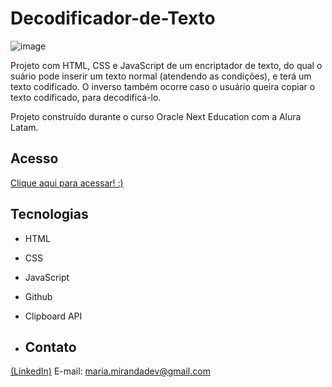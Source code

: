 # Decodificador-de-Texto

![image](https://github.com/user-attachments/assets/625ba138-1993-4e80-a1e6-cdf84a1685b3)



Projeto com HTML, CSS e JavaScript de um encriptador de texto, do qual o suário pode inserir um texto normal (atendendo as condições), e terá um texto codificado. O inverso também ocorre caso o usuário queira copiar o texto codificado, para decodificá-lo.

Projeto construído durante o curso Oracle Next Education com a Alura Latam.


## Acesso

[Clique aqui para acessar! :)](https://madusales.github.io/Decodificador-de-Texto/)

## Tecnologias
- HTML
- CSS
- JavaScript
- Github
- Clipboard API


- ## Contato
[(LinkedIn)](www.linkedin.com/in/mariaeduardasales)
E-mail: maria.mirandadev@gmail.com
